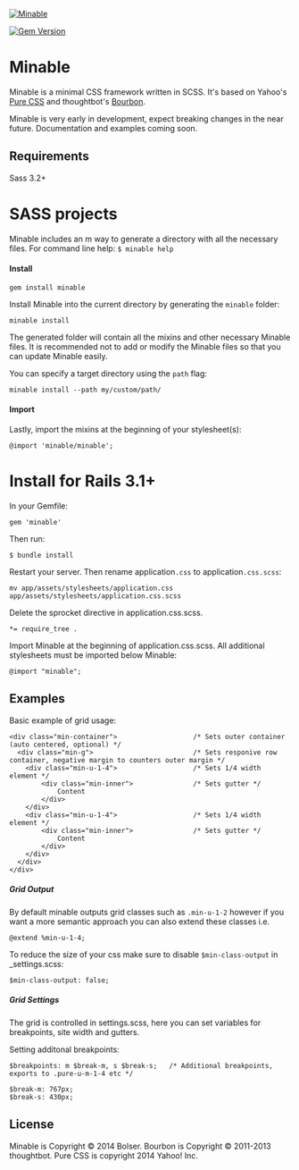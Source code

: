 [![Minable](http://bolser.github.io/minable/images/minable_logo_dark_300w.png)](http://bolser.github.io/minable/)

[![Gem Version](https://badge.fury.io/rb/minable.png)](http://badge.fury.io/rb/minable)

# Minable

Minable is a minimal CSS framework written in SCSS. It's based on Yahoo's [Pure CSS](http://purecss.io/) and thoughtbot's [Bourbon](http://bourbon.io/).

Minable is very early in development, expect breaking changes in the near future. Documentation and examples coming soon.

## Requirements
Sass 3.2+

# SASS projects
Minable includes an m way to generate a directory with all the necessary files.
For command line help: `$ minable help`

#### Install

    gem install minable

Install Minable into the current directory by generating the `minable` folder:

    minable install

The generated folder will contain all the mixins and other necessary Minable files. It is recommended not to add or modify the Minable files so that you can update Minable easily.

You can specify a target directory using the `path` flag:

    minable install --path my/custom/path/

#### Import

Lastly, import the mixins at the beginning of your stylesheet(s):

    @import 'minable/minable';

# Install for Rails 3.1+
In your Gemfile:

    gem 'minable'

Then run:

    $ bundle install

Restart your server. Then rename application`.css` to application`.css.scss`:

    mv app/assets/stylesheets/application.css app/assets/stylesheets/application.css.scss

Delete the sprocket directive in application.css.scss.

    *= require_tree .

Import Minable at the beginning of application.css.scss. All additional stylesheets must be imported below Minable:

    @import "minable";

Examples
-------
Basic example of grid usage:

    <div class="min-container">                   /* Sets outer container (auto centered, optional) */
      <div class="min-g">                         /* Sets responive row container, negative margin to counters outer margin */
        <div class="min-u-1-4">                   /* Sets 1/4 width element */
            <div class="min-inner">               /* Sets gutter */
                Content
            </div>
        </div>
        <div class="min-u-1-4">                   /* Sets 1/4 width element */
            <div class="min-inner">               /* Sets gutter */
                Content
            </div>
        </div>
      </div>
    </div>

##### Grid Output

By default minable outputs grid classes such as `.min-u-1-2` however if you want a more semantic approach you can also extend these classes i.e.

    @extend %min-u-1-4;

To reduce the size of your css make sure to disable `$min-class-output` in _settings.scss:

    $min-class-output: false;

##### Grid Settings

The grid is controlled in settings.scss, here you can set variables for breakpoints, site width and gutters.

Setting additonal breakpoints:

    $breakpoints: m $break-m, s $break-s;   /* Additional breakpoints, exports to .pure-u-m-1-4 etc */

    $break-m: 767px;
    $break-s: 430px;


License
-------

Minable is Copyright © 2014 Bolser. Bourbon is Copyright © 2011-2013 thoughtbot. Pure CSS is copyright 2014 Yahoo! Inc.

